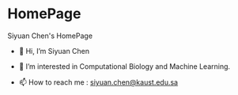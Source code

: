 # HomePage
Siyuan Chen's HomePage

- 👋 Hi, I’m Siyuan Chen
- 👀 I’m interested in Computational Biology and Machine Learning.

- 📫 How to reach me : siyuan.chen@kaust.edu.sa


